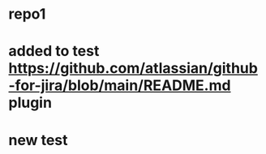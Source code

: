 # repo1
# added to test https://github.com/atlassian/github-for-jira/blob/main/README.md plugin
# new test
